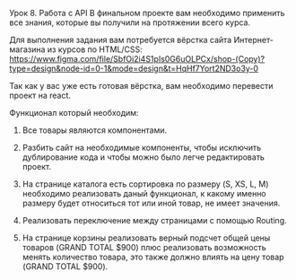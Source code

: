 Урок 8. Работа с API
В финальном проекте вам необходимо применить все знания, которые вы получили на протяжении всего курса.

Для выполнения задания вам потребуется вёрстка сайта Интернет-магазина из курсов по HTML/CSS: https://www.figma.com/file/SbfOi2i4S1pIs0G6uOLPCx/shop-(Copy)?type=design&node-id=0-1&mode=design&t=HqHf7Yort2ND3o3y-0

Так как у вас уже есть готовая вёрстка, вам необходимо перевести проект на react.

Функционал который необходим:

1. Все товары являются компонентами.

2. Разбить сайт на необходимые компоненты, чтобы исключить дублирование кода и чтобы можно было легче редактировать проект.

3. На странице каталога есть сортировка по размеру (S, XS, L, M) необходимо реализовать даный функционал, к какому именно размеру будет относиться тот или иной товар, не имеет значения.

4. Реализовать переключение между страницами с помощью Routing.

5. На странице корзины реализовать верный подсчет общей цены товаров (GRAND TOTAL $900) плюс реализовать возможность менять количество товара, это также должно влиять на цену товар (GRAND TOTAL $900).
